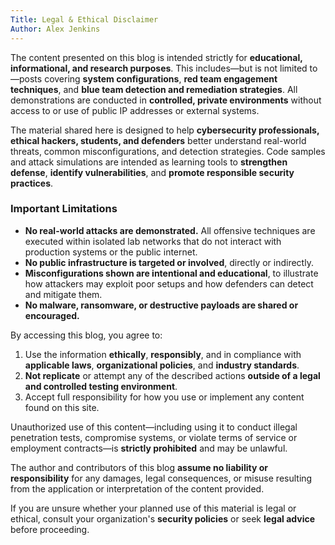```yaml
---
Title: Legal & Ethical Disclaimer
Author: Alex Jenkins
---
```

The content presented on this blog is intended strictly for **educational, informational, and research purposes**. This includes—but is not limited to—posts covering **system configurations**, **red team engagement techniques**, and **blue team detection and remediation strategies**. All demonstrations are conducted in **controlled, private environments** without access to or use of public IP addresses or external systems.

The material shared here is designed to help **cybersecurity professionals, ethical hackers, students, and defenders** better understand real-world threats, common misconfigurations, and detection strategies. Code samples and attack simulations are intended as learning tools to **strengthen defense**, **identify vulnerabilities**, and **promote responsible security practices**.

### Important Limitations

- **No real-world attacks are demonstrated.** All offensive techniques are executed within isolated lab networks that do not interact with production systems or the public internet.
- **No public infrastructure is targeted or involved**, directly or indirectly.
- **Misconfigurations shown are intentional and educational**, to illustrate how attackers may exploit poor setups and how defenders can detect and mitigate them.
- **No malware, ransomware, or destructive payloads are shared or encouraged.**

By accessing this blog, you agree to:

1. Use the information **ethically**, **responsibly**, and in compliance with **applicable laws**, **organizational policies**, and **industry standards**.
2. **Not replicate** or attempt any of the described actions **outside of a legal and controlled testing environment**.
3. Accept full responsibility for how you use or implement any content found on this site.

Unauthorized use of this content—including using it to conduct illegal penetration tests, compromise systems, or violate terms of service or employment contracts—is **strictly prohibited** and may be unlawful.

The author and contributors of this blog **assume no liability or responsibility** for any damages, legal consequences, or misuse resulting from the application or interpretation of the content provided.

If you are unsure whether your planned use of this material is legal or ethical, consult your organization's **security policies** or seek **legal advice** before proceeding.
